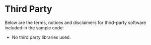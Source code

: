 # Third Party

Below are the terms, notices and disclaimers for third-party software included in the sample code:


* No third party libraries used.
